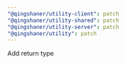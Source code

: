 ```yaml
---
"@qingshaner/utility-client": patch
"@qingshaner/utility-shared": patch
"@qingshaner/utility-server": patch
"@qingshaner/utility": patch
---
```


Add return type
